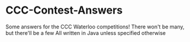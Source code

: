 # CCC-Contest-Answers
Some answers for the CCC Waterloo competitions! There won't be many, but there'll be a few
All written in Java unless specified otherwise
